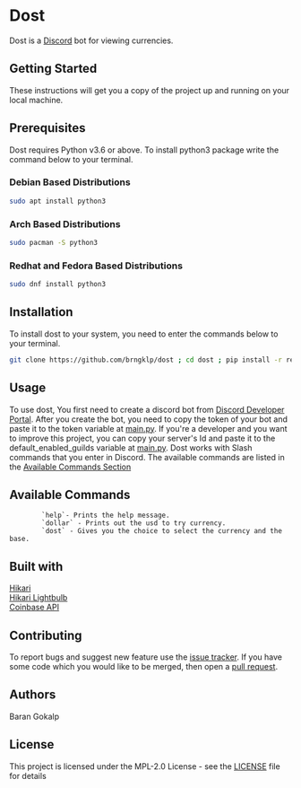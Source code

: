 # Dost
Dost is a [Discord](https://discord.com) bot for viewing currencies.

## Getting Started
These instructions will get you a copy of the project up and running on your local machine.

## Prerequisites
Dost requires Python v3.6 or above. To install python3 package write the command below to your terminal.
### Debian Based Distributions
```bash
sudo apt install python3
```
### Arch Based Distributions
```bash
sudo pacman -S python3
```
### Redhat and Fedora Based Distributions
```bash
sudo dnf install python3
```

## Installation
To install dost to your system, you need to enter the commands below to your terminal.
```bash
git clone https://github.com/brngklp/dost ; cd dost ; pip install -r requirements.txt ;
```

## Usage
To use dost, You first need to create a discord bot from [Discord Developer Portal](https://discord.com/developers/applications). After you create the bot, you need to copy the token of your bot and paste it to the token variable at [main.py](https://github.com/brngklp/dost/blob/main/src/main.py). If you're a developer and you want to improve this project, you can copy your server's Id and paste it to the default_enabled_guilds variable at [main.py](https://github.com/brngklp/dost/blob/main/src/main.py). Dost works with Slash commands that you enter in Discord. The available commands are listed in the [Available Commands Section](https://github.com/brngklp/dost/blob/main/README.md#available-commands)

## Available Commands
```
        `help`- Prints the help message.
        `dollar` - Prints out the usd to try currency.
        `dost` - Gives you the choice to select the currency and the base.
```

## Built with
[Hikari](https://github.com/hikari-py/hikari)  
[Hikari Lightbulb](https://github.com/tandemdude/hikari-lightbulb)  
[Coinbase API](https://developers.coinbase.com/api/v2)

## Contributing
To report bugs and suggest new feature use the [issue tracker](https://github.com/brngklp/dost/issues). If you have some code which you would like to be merged, then open a [pull request](https://github.com/brngklp/dost/pulls).

## Authors
Baran Gokalp

## License
This project is licensed under the MPL-2.0 License - see the [LICENSE](https://github.com/brngklp/dost/blob/main/LICENSE) file for details

